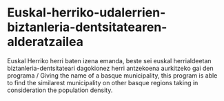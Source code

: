 # Euskal-herriko-udalerrien-biztanleria-dentsitatearen-alderatzailea
Euskal Herriko herri baten izena emanda, beste sei euskal herrialdeetan biztanleria-dentsitateari dagokionez herri antzekoena aurkitzeko gai den programa / Giving the name of a basque municipality, this program is able to find the similarest municipality on other basque regions taking in consideration the population density.
